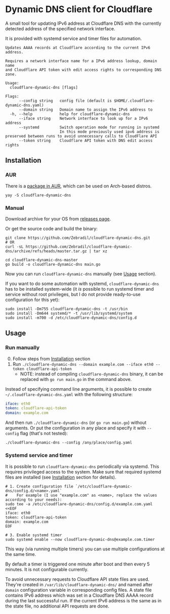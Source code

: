 # Dynamic DNS client for Cloudflare

A small tool for updating IPv6 address at Cloudflare DNS with the currently detected address of the specified network interface.

It is provided with systemd service and timer files for automation.

```
Updates AAAA records at Cloudflare according to the current IPv6 address.

Requires a network interface name for a IPv6 address lookup, domain name
and Cloudflare API token with edit access rights to corresponding DNS zone.

Usage:
  cloudflare-dynamic-dns [flags]

Flags:
      --config string   config file (default is $HOME/.cloudflare-dynamic-dns.yaml)
      --domain string   Domain name to assign the IPv6 address to
  -h, --help            help for cloudflare-dynamic-dns
      --iface string    Network interface to look up for a IPv6 address
      --systemd         Switch operation mode for running in systemd
                        In this mode previously used ipv6 address is preserved between runs to avoid unnecessary calls to CloudFlare API
      --token string    Cloudflare API token with DNS edit access rights
```

## Installation

### AUR

There is a [package in AUR](https://aur.archlinux.org/packages/cloudflare-dynamic-dns/), which can be used on Arch-based distros.

```shell
yay -S cloudflare-dynamic-dns
```

### Manual

Download archive for your OS from [releases page](https://github.com/Zebradil/cloudflare-dynamic-dns/releases).

Or get the source code and build the binary:

```shell
git clone https://github.com/Zebradil/cloudflare-dynamic-dns.git
# OR
curl -sL https://github.com/Zebradil/cloudflare-dynamic-dns/archive/refs/heads/master.tar.gz | tar xz

cd cloudflare-dynamic-dns-master
go build -o cloudflare-dynamic-dns main.go
```

Now you can run `cloudflare-dynamic-dns` manually (see [Usage](#usage) section).

If you want to do some automation with systemd, `cloudflare-dynamic-dns` has to be installed system-wide
(it *is* possible to run systemd timer and service without root privileges, but I do not provide ready-to-use configuration for this yet):

```shell
sudo install -Dm755 cloudflare-dynamic-dns -t /usr/bin 
sudo install -Dm644 systemd/* -t /usr/lib/systemd/system
sudo install -m700 -d /etc/cloudflare-dynamic-dns/config.d
```

## Usage

### Run manually

0. Follow steps from [Installation](#instllation) section
1. Run `./cloudflare-dynamic-dns --domain example.com --iface eth0 --token cloudflare-api-token`
   - NOTE: instead of compiling `cloudflare-dynamic-dns` binary, it can be replaced with `go run main.go` in the command above.

Instead of specifying command line arguments, it is possible to create `~/.cloudflare-dynamic-dns.yaml` with the following structure:

```yaml
iface: eth0
token: cloudflare-api-token
domain: example.com
```

And then run `./cloudflare-dynamic-dns` (or `go run main.go`) without arguments.
Or put the configuration in any place and specify it with `--config` flag (that's not tested):

```shell
./cloudflare-dynamic-dns --config /any/place/config.yaml
```

### Systemd service and timer

It is possible to run `cloudflare-dynamic-dns` periodically via systemd.
This requires privileged access to the system.
Make sure that required systemd files are installed (see [Installation](#instllation) section for details).

```shell
# 1. Create configuration file `/etc/cloudflare-dynamic-dns/config.d/<name>.yaml`
#    For example (I use "example.com" as <name>, replace the values according to your needs):
sudo tee -a /etc/cloudflare-dynamic-dns/config.d/example.com.yaml <<EOF
iface: eth0
token: cloudflare-api-token
domain: example.com
EOF

# 3. Enable systemd timer
sudo systemd enable --now cloudflare-dynamic-dns@example.com.timer
```

This way (via running multiple timers) you can use multiple configurations at the same time.

By default a timer is triggered one minute after boot and then every 5 minutes. It is not configurable currently.

To avoid unnecessary requests to Cloudflare API state files are used. They're created in `/var/lib/cloudflare-dynamic-dns/` and named after `domain` configuration variable in corresponding config files. A state file contains IPv6 address which was set in a Cloudflare DNS AAAA record during the last successful run. If the current IPv6 address is the same as in the state file, no additional API requests are done.
